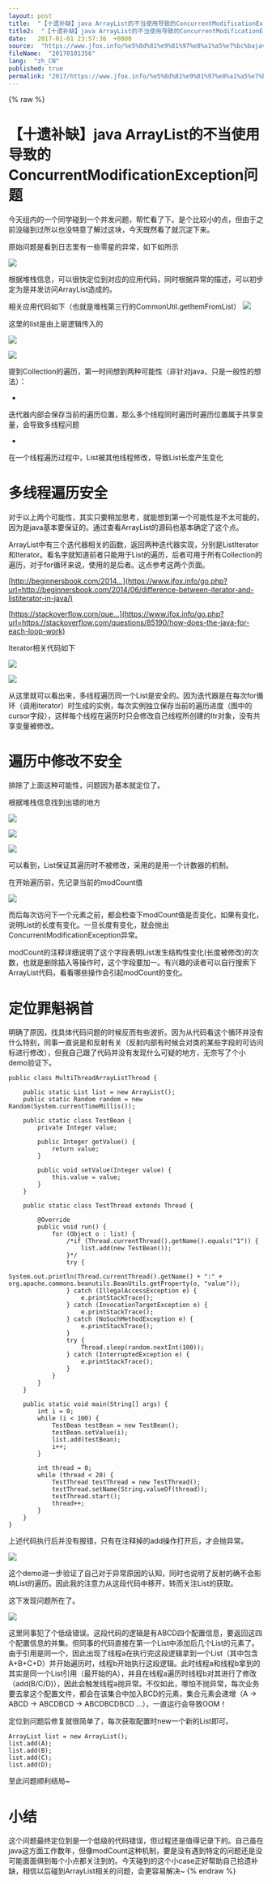 ```yaml
---
layout: post
title:  "【十遗补缺】java ArrayList的不当使用导致的ConcurrentModificationException问题"
title2:  "【十遗补缺】java ArrayList的不当使用导致的ConcurrentModificationException问题"
date:   2017-01-01 23:57:36  +0800
source:  "https://www.jfox.info/%e5%8d%81%e9%81%97%e8%a1%a5%e7%bc%bajavaarraylist%e7%9a%84%e4%b8%8d%e5%bd%93%e4%bd%bf%e7%94%a8%e5%af%bc%e8%87%b4%e7%9a%84concurrentmodificationexception%e9%97%ae%e9%a2%98.html"
fileName:  "20170101356"
lang:  "zh_CN"
published: true
permalink: "2017/https://www.jfox.info/%e5%8d%81%e9%81%97%e8%a1%a5%e7%bc%bajavaarraylist%e7%9a%84%e4%b8%8d%e5%bd%93%e4%bd%bf%e7%94%a8%e5%af%bc%e8%87%b4%e7%9a%84concurrentmodificationexception%e9%97%ae%e9%a2%98.html"
---
```

{% raw %}
# 【十遗补缺】java ArrayList的不当使用导致的ConcurrentModificationException问题 


今天组内的一个同学碰到一个并发问题，帮忙看了下。是个比较小的点，但由于之前没碰到过所以也没特意了解过这块，今天既然看了就沉淀下来。

原始问题是看到日志里有一些零星的异常，如下如所示

![](/wp-content/uploads/2017/07/1500560119.png)

根据堆栈信息，可以很快定位到对应的应用代码，同时根据异常的描述，可以初步定为是并发访问ArrayList造成的。

相关应用代码如下（也就是堆栈第三行的CommonUtil.getItemFromList）
![](/wp-content/uploads/2017/07/1500560120.png)

这里的list是由上层逻辑传入的

![](/wp-content/uploads/2017/07/1500560122.png)

![](/wp-content/uploads/2017/07/1500560123.png)

提到Collection的遍历，第一时间想到两种可能性（非针对java，只是一般性的想法）：

- 
迭代器内部会保存当前的遍历位置，那么多个线程同时遍历时遍历位置属于共享变量，会导致多线程问题

- 
在一个线程遍历过程中，List被其他线程修改，导致List长度产生变化

# 多线程遍历安全

对于以上两个可能性，其实只要稍加思考，就能想到第一个可能性是不太可能的，因为是java基本要保证的。通过查看ArrayList的源码也基本确定了这个点。

ArrayList中有三个迭代器相关的函数，返回两种迭代器实现，分别是ListIterator和Iterator。看名字就知道前者只能用于List的遍历，后者可用于所有Collection的遍历，对于for循环来说，使用的是后者。这点参考这两个页面。

[http://beginnersbook.com/2014…](https://www.jfox.info/go.php?url=http://beginnersbook.com/2014/06/difference-between-iterator-and-listiterator-in-java/)

[https://stackoverflow.com/que…](https://www.jfox.info/go.php?url=https://stackoverflow.com/questions/85190/how-does-the-java-for-each-loop-work)

Iterator相关代码如下

![](/wp-content/uploads/2017/07/1500560124.png)

![](/wp-content/uploads/2017/07/1500560125.png)

从这里就可以看出来，多线程遍历同一个List是安全的。因为迭代器是在每次for循环（调用iterator）时生成的实例，每次实例独立保存当前的遍历进度（图中的cursor字段），这样每个线程在遍历时只会修改自己线程所创建的Itr对象，没有共享变量被修改。

# 遍历中修改不安全

排除了上面这种可能性，问题因为基本就定位了。

根据堆栈信息找到出错的地方

![](/wp-content/uploads/2017/07/1500560127.png)

![](/wp-content/uploads/2017/07/1500560128.png)

![](/wp-content/uploads/2017/07/1500560129.png)

可以看到，List保证其遍历时不被修改，采用的是用一个计数器的机制。

在开始遍历前，先记录当前的modCount值

![](/wp-content/uploads/2017/07/1500560130.png)

而后每次访问下一个元素之前，都会检查下modCount值是否变化，如果有变化，说明List的长度有变化。一旦长度有变化，就会抛出ConcurrentModificationException异常。

modCount的注释详细说明了这个字段表明List发生结构性变化(长度被修改)的次数，也就是删除插入等操作时，这个字段要加一。有兴趣的读者可以自行搜索下ArrayList代码，看看哪些操作会引起modCount的变化。

# 定位罪魁祸首

明确了原因，找具体代码问题的时候反而有些波折。因为从代码看这个循环并没有什么特别，同事一直说是和反射有关（反射内部有时候会对类的某些字段的可访问标进行修改），但我自己跟了代码并没有发现什么可疑的地方，无奈写了个小demo验证下。

    public class MultiThreadArrayListThread {
    
        public static List list = new ArrayList();
        public static Random random = new Random(System.currentTimeMillis());
    
        public static class TestBean {
            private Integer value;
    
            public Integer getValue() {
                return value;
            }
    
            public void setValue(Integer value) {
                this.value = value;
            }
        }
    
        public static class TestThread extends Thread {
    
            @Override
            public void run() {
                for (Object o : list) {
                    /*if (Thread.currentThread().getName().equals("1")) {
                        list.add(new TestBean());
                    }*/
                    try {
                        System.out.println(Thread.currentThread().getName() + ":" + org.apache.commons.beanutils.BeanUtils.getProperty(o, "value"));
                    } catch (IllegalAccessException e) {
                        e.printStackTrace();
                    } catch (InvocationTargetException e) {
                        e.printStackTrace();
                    } catch (NoSuchMethodException e) {
                        e.printStackTrace();
                    }
                    try {
                        Thread.sleep(random.nextInt(100));
                    } catch (InterruptedException e) {
                        e.printStackTrace();
                    }
                }
            }
        }
    
        public static void main(String[] args) {
            int i = 0;
            while (i < 100) {
                TestBean testBean = new TestBean();
                testBean.setValue(i);
                list.add(testBean);
                i++;
            }
    
            int thread = 0;
            while (thread < 20) {
                TestThread testThread = new TestThread();
                testThread.setName(String.valueOf(thread));
                testThread.start();
                thread++;
            }
        }
    }
    

上述代码执行后并没有报错，只有在注释掉的add操作打开后，才会抛异常。

![](/wp-content/uploads/2017/07/1500560131.png)

这个demo进一步验证了自己对于异常原因的认知，同时也说明了反射的确不会影响List的遍历。因此我的注意力从这段代码中移开，转而关注List的获取。

这下发现问题所在了。

![](/wp-content/uploads/2017/07/1500560123.png)

这里同事犯了个低级错误。这段代码的逻辑是有ABCD四个配置信息，要返回这四个配置信息的并集。但同事的代码直接在第一个List中添加后几个List的元素了。由于引用是同一个，因此出现了线程a在执行完这段逻辑拿到一个List（其中包含A+B+C+D）并开始遍历时，线程b开始执行这段逻辑。此时线程a和线程b拿到的其实是同一个List引用（最开始的A），并且在线程a遍历时线程b对其进行了修改（add(B/C/D)），因此会触发线程a抛异常。不仅如此，哪怕不抛异常，每次业务要去拿这个配置文件，都会在该集合中加入BCD的元素，集合元素会递增（A -> ABCD -> ABCDBCD -> ABCDBCDBCD …），一直运行会导致OOM！

定位到问题后修复就很简单了，每次获取配置时new一个新的List即可。

    ArrayList list = new ArrayList();
    list.add(A);
    list.add(B);
    list.add(C);
    list.add(D);
    

至此问题顺利结局~

# 小结

这个问题最终定位到是一个低级的代码错误，但过程还是值得记录下的。自己虽在java这方面工作数年，但像modCount这种机制，要是没有遇到特定的问题还是没可能面面俱到每个小点都关注到的。今天碰到的这个小case正好帮助自己拾遗补缺，相信以后碰到ArrayList相关的问题，会更容易解决~
{% endraw %}
